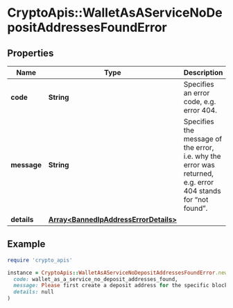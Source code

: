 # CryptoApis::WalletAsAServiceNoDepositAddressesFoundError

## Properties

| Name | Type | Description | Notes |
| ---- | ---- | ----------- | ----- |
| **code** | **String** | Specifies an error code, e.g. error 404. |  |
| **message** | **String** | Specifies the message of the error, i.e. why the error was returned, e.g. error 404 stands for “not found”. |  |
| **details** | [**Array&lt;BannedIpAddressErrorDetails&gt;**](BannedIpAddressErrorDetails.md) |  | [optional] |

## Example

```ruby
require 'crypto_apis'

instance = CryptoApis::WalletAsAServiceNoDepositAddressesFoundError.new(
  code: wallet_as_a_service_no_deposit_addresses_found,
  message: Please first create a deposit address for the specific blockchain and network, in order to be able to make transactions.,
  details: null
)
```

